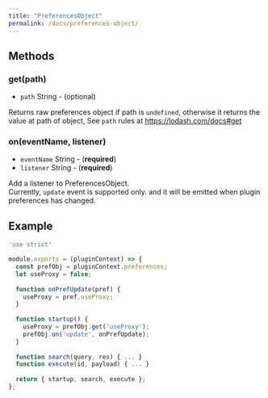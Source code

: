 ```yaml
---
title: "PreferencesObject"
permalink: /docs/preferences-object/
---
```


## Methods

### get(path)
  - `path` String - (optional)

  Returns raw preferences object if path is `undefined`, otherwise it returns the value at path of object, See `path` rules at <https://lodash.com/docs#get>

### on(eventName, listener)
  - `eventName` String - (**required**)
  - `listener` String - (**required**)
  
  Add a listener to PreferencesObject.  
  Currently, `update` event is supported only. and it will be emitted when plugin preferences has changed.

## Example

```javascript
'use strict'

module.exports = (pluginContext) => {
  const prefObj = pluginContext.preferences;
  let useProxy = false;
  
  function onPrefUpdate(pref) {
    useProxy = pref.useProxy;
  }
  
  function startup() {
    useProxy = prefObj.get('useProxy');
    prefObj.on('update', onPrefUpdate);
  }
  
  function search(query, res) { ... }
  function execute(id, payload) { ... }
  
  return { startup, search, execute };
};
```
